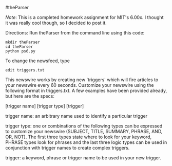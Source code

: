 #theParser

*Note*: This is a completed homework assignment for MIT's 6.00x. I thought it was really cool though, so I decided to post it.

Directions: Run theParser from the command line using this code:

    mkdir theParser
    cd theParser
    python ps6.py

To change the newsfeed, type

    edit triggers.txt

This newswire works by creating new 'triggers' which will fire articles to your newswire every 60 seconds. Customize your newswire using the following format in triggers.txt. A few examples have been provided already, but here are the specs:

[trigger name] [trigger type] [trigger]

  trigger name: an arbitrary name used to identify a particular trigger

  trigger type: one or combinations of the following types can be expressed to customize your newswire (SUBJECT, TITLE, SUMMARY, PHRASE, AND, OR, NOT). The first three types state where to look for your keyword, PHRASE types look for phrases and the last three logic types can be used in conjunction with trigger names to create complex triggers.

  trigger: a keyword, phrase or trigger name to be used in your new trigger.